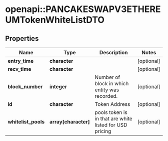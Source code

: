 # openapi::PANCAKESWAPV3ETHEREUMTokenWhiteListDTO



## Properties
Name | Type | Description | Notes
------------ | ------------- | ------------- | -------------
**entry_time** | **character** |  | [optional] 
**recv_time** | **character** |  | [optional] 
**block_number** | **integer** | Number of block in which entity was recorded. | [optional] 
**id** | **character** | Token Address | [optional] 
**whitelist_pools** | **array[character]** | pools token is in that are white listed for USD pricing | [optional] 


